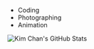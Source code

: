 - Coding
- Photographing
- Animation

![Kim Chan's GitHub Stats](https://github-readme-stats.vercel.app/api?username=Nomyfan&show_icons=true&hide_title=true)
